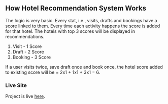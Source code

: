 ## How Hotel Recommendation System Works  
The logic is very basic. Every stat, i.e., visits, drafts and bookings have a score linked to them. Every time each activity happens
the score is added for that hotel. The hotels with top 3 scores will be displayed in recommendations.  
  
1. Visit - 1 Score
2. Draft - 2 Score
3. Booking - 3 Score

If a user visits twice, save draft once and book once, the hotel score added to existing score will be = 2x1 + 1x1 + 3x1 = 6.

### Live Site
Project is live [here](http://vinayak.16mb.com/hotels-booking/index.html).
